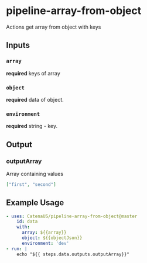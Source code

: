 # pipeline-array-from-object

Actions get array from object with keys

## Inputs
### `array`
**required** keys of array
### `object`
**required** data of object.
### `environment`
**required** string - key.

## Output
### outputArray
Array containing values
```json
["first", "second"]
```

## Example Usage

```yml
- uses: CatenaUS/pipeline-array-from-object@master
    id: data
    with:
      array: ${{array}}
      object: ${{objectJson}}
      environment: 'dev'
- run: | 
    echo "${{ steps.data.outputs.outputArray}}"
  ```
